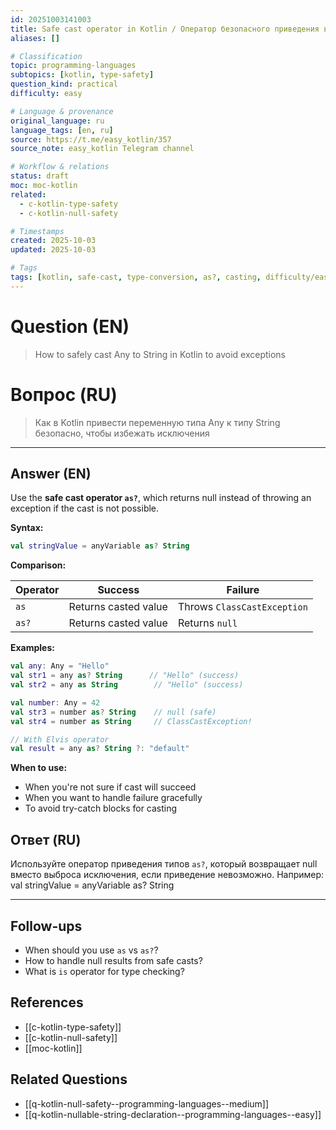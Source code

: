 ```yaml
---
id: 20251003141003
title: Safe cast operator in Kotlin / Оператор безопасного приведения в Kotlin
aliases: []

# Classification
topic: programming-languages
subtopics: [kotlin, type-safety]
question_kind: practical
difficulty: easy

# Language & provenance
original_language: ru
language_tags: [en, ru]
source: https://t.me/easy_kotlin/357
source_note: easy_kotlin Telegram channel

# Workflow & relations
status: draft
moc: moc-kotlin
related:
  - c-kotlin-type-safety
  - c-kotlin-null-safety

# Timestamps
created: 2025-10-03
updated: 2025-10-03

# Tags
tags: [kotlin, safe-cast, type-conversion, as?, casting, difficulty/easy, easy_kotlin, lang/ru, programming-languages]
---
```


# Question (EN)
> How to safely cast Any to String in Kotlin to avoid exceptions

# Вопрос (RU)
> Как в Kotlin привести переменную типа Any к типу String безопасно, чтобы избежать исключения

---

## Answer (EN)

Use the **safe cast operator `as?`**, which returns null instead of throwing an exception if the cast is not possible.

**Syntax:**
```kotlin
val stringValue = anyVariable as? String
```

**Comparison:**

| Operator | Success | Failure |
|----------|---------|---------|
| `as` | Returns casted value | Throws `ClassCastException` |
| `as?` | Returns casted value | Returns `null` |

**Examples:**
```kotlin
val any: Any = "Hello"
val str1 = any as? String      // "Hello" (success)
val str2 = any as String        // "Hello" (success)

val number: Any = 42
val str3 = number as? String    // null (safe)
val str4 = number as String     // ClassCastException!

// With Elvis operator
val result = any as? String ?: "default"
```

**When to use:**
- When you're not sure if cast will succeed
- When you want to handle failure gracefully
- To avoid try-catch blocks for casting

## Ответ (RU)

Используйте оператор приведения типов `as?`, который возвращает null вместо выброса исключения, если приведение невозможно. Например: val stringValue = anyVariable as? String

---

## Follow-ups
- When should you use `as` vs `as?`?
- How to handle null results from safe casts?
- What is `is` operator for type checking?

## References
- [[c-kotlin-type-safety]]
- [[c-kotlin-null-safety]]
- [[moc-kotlin]]

## Related Questions
- [[q-kotlin-null-safety--programming-languages--medium]]
- [[q-kotlin-nullable-string-declaration--programming-languages--easy]]
